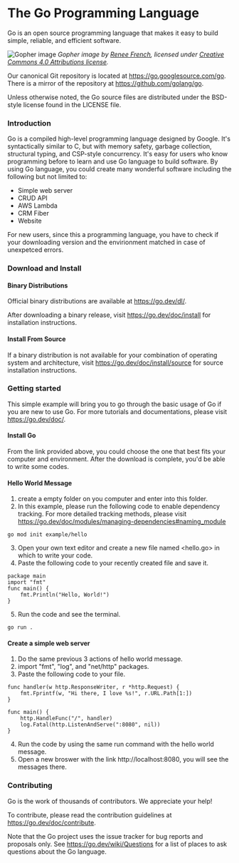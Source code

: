 # The Go Programming Language

Go is an open source programming language that makes it easy to build simple,
reliable, and efficient software.

![Gopher image](https://golang.org/doc/gopher/fiveyears.jpg)
*Gopher image by [Renee French][rf], licensed under [Creative Commons 4.0 Attributions license][cc4-by].*

Our canonical Git repository is located at https://go.googlesource.com/go.
There is a mirror of the repository at https://github.com/golang/go.

Unless otherwise noted, the Go source files are distributed under the
BSD-style license found in the LICENSE file.

### Introduction
Go is a compiled high-level programming language designed by Google. It's syntactically similar to C, but with memory safety, garbage collection, structural typing, and CSP-style concurrency. It's easy for users who know programming before to learn and use Go language to build software. By using Go language, you could create many wonderful software including the following but not limited to:
* Simple web server
* CRUD API
* AWS Lambda
* CRM Fiber
* Website

For new users, since this a programming language, you have to check if your downloading version and the envirionment matched in case of unexpetced errors.

### Download and Install

#### Binary Distributions

Official binary distributions are available at https://go.dev/dl/.

After downloading a binary release, visit https://go.dev/doc/install
for installation instructions.

#### Install From Source

If a binary distribution is not available for your combination of
operating system and architecture, visit
https://go.dev/doc/install/source
for source installation instructions.

### Getting started
This simple example will bring you to go through the basic usage of Go if you are new to use Go. For more tutorials and documentations, please visit https://go.dev/doc/.
#### Install Go
From the link provided above, you could choose the one that best fits your computer and environment.
After the download is complete, you'd be able to write some codes.
#### Hello World Message
1. create a empty folder on you computer and enter into this folder.
2. In this example, please run the following code to enable dependency tracking. For more detailed tracking methods, please visit https://go.dev/doc/modules/managing-dependencies#naming_module
```
go mod init example/hello
```
3. Open your own text editor and create a new file named <hello.go> in which to write your code.
4. Paste the following code to your recently created file and save it.
```
package main
import "fmt"
func main() {
    fmt.Println("Hello, World!")
}
```
5. Run the code and see the terminal.
```
go run .
```

#### Create a simple web server
1. Do the same previous 3 actions of hello world message.
2. import "fmt", "log", and "net/http" packages.
3. Paste the following code to your file.
```
func handler(w http.ResponseWriter, r *http.Request) {
    fmt.Fprintf(w, "Hi there, I love %s!", r.URL.Path[1:])
}

func main() {
    http.HandleFunc("/", handler)
    log.Fatal(http.ListenAndServe(":8080", nil))
}
```
4. Run the code by using the same run command with the hello world message.
5. Open a new broswer with the link http://localhost:8080, you will see the messages there.

### Contributing

Go is the work of thousands of contributors. We appreciate your help!

To contribute, please read the contribution guidelines at https://go.dev/doc/contribute.

Note that the Go project uses the issue tracker for bug reports and
proposals only. See https://go.dev/wiki/Questions for a list of
places to ask questions about the Go language.

[rf]: https://reneefrench.blogspot.com/
[cc4-by]: https://creativecommons.org/licenses/by/4.0/
